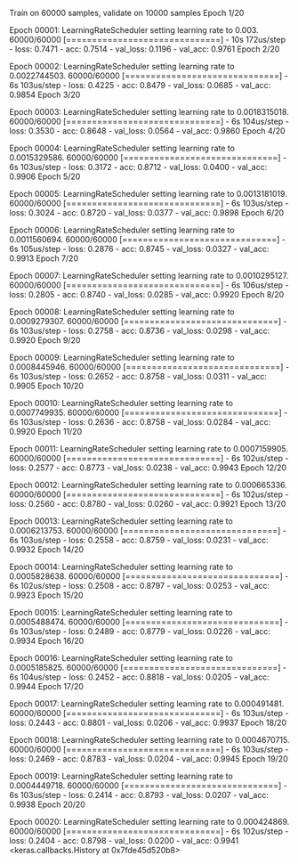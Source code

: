 Train on 60000 samples, validate on 10000 samples
Epoch 1/20

Epoch 00001: LearningRateScheduler setting learning rate to 0.003.
60000/60000 [==============================] - 10s 172us/step - loss: 0.7471 - acc: 0.7514 - val_loss: 0.1196 - val_acc: 0.9761
Epoch 2/20

Epoch 00002: LearningRateScheduler setting learning rate to 0.0022744503.
60000/60000 [==============================] - 6s 103us/step - loss: 0.4225 - acc: 0.8479 - val_loss: 0.0685 - val_acc: 0.9854
Epoch 3/20

Epoch 00003: LearningRateScheduler setting learning rate to 0.0018315018.
60000/60000 [==============================] - 6s 104us/step - loss: 0.3530 - acc: 0.8648 - val_loss: 0.0564 - val_acc: 0.9860
Epoch 4/20

Epoch 00004: LearningRateScheduler setting learning rate to 0.0015329586.
60000/60000 [==============================] - 6s 103us/step - loss: 0.3172 - acc: 0.8712 - val_loss: 0.0400 - val_acc: 0.9906
Epoch 5/20

Epoch 00005: LearningRateScheduler setting learning rate to 0.0013181019.
60000/60000 [==============================] - 6s 103us/step - loss: 0.3024 - acc: 0.8720 - val_loss: 0.0377 - val_acc: 0.9898
Epoch 6/20

Epoch 00006: LearningRateScheduler setting learning rate to 0.0011560694.
60000/60000 [==============================] - 6s 105us/step - loss: 0.2876 - acc: 0.8745 - val_loss: 0.0327 - val_acc: 0.9913
Epoch 7/20

Epoch 00007: LearningRateScheduler setting learning rate to 0.0010295127.
60000/60000 [==============================] - 6s 106us/step - loss: 0.2805 - acc: 0.8740 - val_loss: 0.0285 - val_acc: 0.9920
Epoch 8/20

Epoch 00008: LearningRateScheduler setting learning rate to 0.0009279307.
60000/60000 [==============================] - 6s 103us/step - loss: 0.2758 - acc: 0.8736 - val_loss: 0.0298 - val_acc: 0.9920
Epoch 9/20

Epoch 00009: LearningRateScheduler setting learning rate to 0.0008445946.
60000/60000 [==============================] - 6s 103us/step - loss: 0.2652 - acc: 0.8758 - val_loss: 0.0311 - val_acc: 0.9905
Epoch 10/20

Epoch 00010: LearningRateScheduler setting learning rate to 0.0007749935.
60000/60000 [==============================] - 6s 103us/step - loss: 0.2636 - acc: 0.8758 - val_loss: 0.0284 - val_acc: 0.9920
Epoch 11/20

Epoch 00011: LearningRateScheduler setting learning rate to 0.0007159905.
60000/60000 [==============================] - 6s 102us/step - loss: 0.2577 - acc: 0.8773 - val_loss: 0.0238 - val_acc: 0.9943
Epoch 12/20

Epoch 00012: LearningRateScheduler setting learning rate to 0.000665336.
60000/60000 [==============================] - 6s 102us/step - loss: 0.2560 - acc: 0.8780 - val_loss: 0.0260 - val_acc: 0.9921
Epoch 13/20

Epoch 00013: LearningRateScheduler setting learning rate to 0.0006213753.
60000/60000 [==============================] - 6s 103us/step - loss: 0.2558 - acc: 0.8759 - val_loss: 0.0231 - val_acc: 0.9932
Epoch 14/20

Epoch 00014: LearningRateScheduler setting learning rate to 0.0005828638.
60000/60000 [==============================] - 6s 102us/step - loss: 0.2508 - acc: 0.8797 - val_loss: 0.0253 - val_acc: 0.9923
Epoch 15/20

Epoch 00015: LearningRateScheduler setting learning rate to 0.0005488474.
60000/60000 [==============================] - 6s 103us/step - loss: 0.2489 - acc: 0.8779 - val_loss: 0.0226 - val_acc: 0.9934
Epoch 16/20

Epoch 00016: LearningRateScheduler setting learning rate to 0.0005185825.
60000/60000 [==============================] - 6s 104us/step - loss: 0.2452 - acc: 0.8818 - val_loss: 0.0205 - val_acc: 0.9944
Epoch 17/20

Epoch 00017: LearningRateScheduler setting learning rate to 0.000491481.
60000/60000 [==============================] - 6s 103us/step - loss: 0.2443 - acc: 0.8801 - val_loss: 0.0206 - val_acc: 0.9937
Epoch 18/20

Epoch 00018: LearningRateScheduler setting learning rate to 0.0004670715.
60000/60000 [==============================] - 6s 103us/step - loss: 0.2469 - acc: 0.8783 - val_loss: 0.0204 - val_acc: 0.9945
Epoch 19/20

Epoch 00019: LearningRateScheduler setting learning rate to 0.0004449718.
60000/60000 [==============================] - 6s 103us/step - loss: 0.2414 - acc: 0.8793 - val_loss: 0.0207 - val_acc: 0.9938
Epoch 20/20

Epoch 00020: LearningRateScheduler setting learning rate to 0.000424869.
60000/60000 [==============================] - 6s 102us/step - loss: 0.2404 - acc: 0.8798 - val_loss: 0.0200 - val_acc: 0.9941
<keras.callbacks.History at 0x7fde45d520b8>
